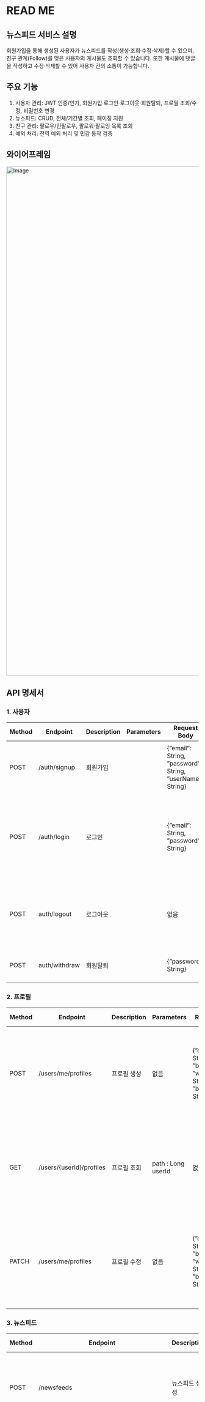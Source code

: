 # READ ME

## 뉴스피드 서비스 설명
회원가입을 통해 생성된 사용자가 뉴스피드를 작성(생성·조회·수정·삭제)할 수 있으며, 친구 관계(Follow)를 맺은 사용자의 게시물도 조회할 수 있습니다. 또한 게시물에 댓글을 작성하고 수정·삭제할 수 있어 사용자 간의 소통이 가능합니다.

## 주요 기능
1. 사용자 관리: JWT 인증/인가, 회원가입·로그인·로그아웃·회원탈퇴, 프로필 조회/수정, 비밀번호 변경
2. 뉴스피드: CRUD, 전체/기간별 조회, 페이징 지원
3. 친구 관리: 팔로우/언팔로우, 팔로워·팔로잉 목록 조회
4. 예외 처리: 전역 예외 처리 및 민감 동작 검증
 
## 와이어프레임
<img width="1429" height="1332" alt="Image" src="https://github.com/user-attachments/assets/e42f600e-3f3f-4bf1-a88b-f8666390b4ce" />

## API 명세서
 ### 1. 사용자
 |Method	|Endpoint	|Description	|Parameters	|Request Body	|Response	|Status Code|
 |---|---|---|---|---|---|---|
 |POST|/auth/signup|회원가입||{”email”: String,<br>”password”: String,<br>”userName”: String}|{ "id": Long,<br>"userName": "String",<br>"email": "String"}| 200 OK,<br>409 CONFLICT (비밀번호 오류),<br>400 BAD REQUEST (필드값 공란)|
 |POST|/auth/login|로그인|   |{”email”: String,<br>”password”: String}|{”id”: Long,<br>”email”: String,<br>”accessToken”: String}|200 OK,<br>404 NOT FOUND (없는 계정),<br>400 BAD REQUEST  (필드값 공란),<br>401 UNAUTHORIZED  (비밀 번호 오류)|
 |POST|auth/logout|로그아웃|   |없음 | 없음| 200 OK,<br>401 UNAUTHORIZED (로그인 없이 로그아웃 시),<br>401 UNAUTHORIZED (토큰 만료 시)|
 |POST|auth/withdraw|회원탈퇴|  |{”password”: String}|없음|200 OK,<br>401 UNAUTHORIZED (비밀번호 오류)|
 
 ### 2. 프로필
 |Method	|Endpoint	|Description	|Parameters	|Request Body	|Response	|Status Code|
|---|---|---|---|---|---|---|
|POST|/users/me/profiles|프로필 생성|없음|{”displayName”: String,<br>”bio”: String,<br>”website”: String,<br>”birthdate” : String}|{”userId”: Long,<br>”displayName” : String,<br>”bio” : String,<br>”website” : String,<br>”birthdate” : LocalDate, <br>”createdAt” : LocalDateTime,<br>"updatedAt” : LocalDateTime} | 200 OK|
|GET|/users/{userId}/profiles|프로필 조회|path : Long userId|없음|{”userId”: Long,<br>”displayName” : String,<br>”bio” : String,<br>”website” : String,<br>”birthdate” : LocalDate,<br>”createdAt” : LocalDateTime,<br>”updatedAt” : LocalDateTime}|200 OK|
|PATCH|/users/me/profiles|프로필 수정|없음|{”displayName”: String,<br>”bio”: String,<br>”website”: String,<br>”birthdate” : String}|{”userId”: Long<br>”displayName” : String,<br>”bio” : String,<br>”website” : String,<br>”birthdate” : LocalDate,<br>”createdAt” : LocalDateTime,<br>”updatedAt” : LocalDateTime}|200 OK|

 ### 3. 뉴스피드
 |Method	|Endpoint	|Description	|Parameters	|Request Body	|Response	|Status Code|
|---|---|---|---|---|---|---|
 |POST|/newsfeeds|뉴스피드 생성 | |{”content” : string}|{”id” : long ,<br>“authorId” : long,<br>“content” : String,<br>“createdAt” : localDateTime,<br>“updatedAt : localDateTIme}| 200 OK|
 |GET|/newsFeeds?start=YYYY-MM-DD&end=YYYY-MM-DD&page=0&size=10&sort=updatedAt,desc|뉴스피드 조회|Query: page (int, default: 1)<br>size (int, default: 10)<br>start(date)<br>end(date)<br>sort(updatedAt, DESC)|없음|{<br>"content": [<br>{"id": long,<br>"authorId": long,<br>"content": String,<br>"comments": [”id”:long, “userId”:long, “newsFeedId” : long, “text” : String, “createdAt” : LocalDateTime, “updatedAt” : LocalDateTime],<br>"createdAt": LocalDateTime,<br>"updatedAt": LocalDateTime}<br>],<br>"page": {<br>"size": long<br>"number": long,<br>"totalElements": long,<br>"totalPages": long<br>}<br>}|200 OK|
|PATCH|/newsfeeds/{newsfeedId}|뉴스피드 수정 | path : Long newsfeedId | {”content” : String}|{”id” : long ,<br>“authorId” :long,<br>“content” : String,<br>“createdAt” : localDateTime,<br>“updatedAt : localDateTIme}|200 OK,<br>400 BAD REQUEST(유저아이디와 작성자 아이디 불일치)|
|DELETE|/newsfeeds/{newsfeedId}|뉴스피드 삭제|path : Long newsfeedId|없음|없음|200 OK|
 
 ### 4. 팔로우
 |Method	|Endpoint	|Description	|Parameters	|Request Body	|Response	|Status Code|
|---|---|---|---|---|---|---|
|POST|/follow/{followedId}|팔로우생성|path : Long followedId|없음|{”followedId” : Id}|200 OK|
|GET|/follow/following|팔로우 조회|없음|없음|{”follows” : [{”followedId” :  Id,”followedId” :  Id,”followedId” : String,… ]}|200 OK|
|GET|/follow/fllowers|팔로워 조회|없음|없음|{”followers” : [{”followedId” :  Id,”followedId” :  Id,”followedId” : String,… ]}|200 OK|
|DELETE|follow/{followId}|언팔로우|path : Long followId|없음|없음|200 Ok|

 
 ### 5. 코멘트
 |Method	|Endpoint	|Description	|Parameters	|Request Body	|Response	|Status Code|
|---|---|---|---|---|---|---|
|POST|/newsfeeds/{feedId}/comments|댓글생성| |{”text” : String}|{”id” : long,<br>“userId” : long,<br>“newsfeed”: long,<br>“text” :String,<br>“LocalDateTime” : createdAt,<br>“LocalDateTime” : updatedAt}|200 OK|
|GET|/newsfeeds/{newsfeedId}/comments|댓글 조회| |없음|{”id” : long,<br>“userId” : long,<br>“newsfeed”: long,<br>“text” :String,<br>“LocalDateTime” : createdAt,<br>“LocalDateTime” : updatedAt}|200 OK|
|GET|comments/{commentId}|코멘트 단건 조회| |없음 |{”id” : long,<br>“userId” : long,<br>“newsfeed”: long,<br>“text” :String,<br>“LocalDateTime” : createdAt,<br>“LocalDateTime” : updatedAt}|200 OK|
|GET|/newsFeeds/1/comments|뉴스피드의 코멘트 조회| |없음|{”id” : long,<br>“userId” : long,<br>“newsfeed”: long,<br>“text” :String,<br>“LocalDateTime” : createdAt,<br>“LocalDateTime” : updatedAt}|200 OK|
|PUT|/newsfeeds/comments/{commentId}|코멘트 수정| |{”text” : String}|{”id” : long,<br>“userId” : long,<br>“newsfeed”: long,<br>“text” :String,<br>“LocalDateTime” : createdAt,<br>“LocalDateTime” : updatedAt}|200 OK|
|DELETE|/newsFeeds/comments/{commentId}|코멘트 삭제| |없음|없음|200 OK|
 
## ERD 명세서
<img width="1248" height="718" alt="Image" src="https://github.com/user-attachments/assets/74583020-296f-4ac0-a19d-dc3f23df33a8" />

## 테이블 명세서
### 1-1. 엔티티 - 속성 요약표
| 엔티티 | 속성(제약/인덱스)|
|---|---|
| 회원 users | id(PK), userName, email (UK), password_hash, created_At, updated_At |
| 프로필 profiles | id(PK = users.Id, FK), nickName(displayName), bio, website, birthdate, created_At, updated_At |
| 뉴스피드 newfeeds | id(PK), author_id(Fk → users.Id, IDX), content, created_At, updated_At | 
| 팔로우 follows | from_user(FK → users.id. IDX), to_user, created_At |

### 1-2. 엔티티표
|사용자 Users	|컬럼	|제약	|설명|
|------------|----|-----|--|
|Id	|Id	|PK	|사용자 |식별자|
|이름	|userName	|UK, Not Null	|사용자 이름|
|회원 |이메일	email	|UK, Not Null	|사용자 아이디는 이메일 형식이어야 합니다.
영문, 숫자 권장 - 예외처리?|
|비밀번호	|password	|Not Null	|Bcrypt 등 해시|
|가입일	|created_At	|Not Null	|생성 시각|
|수정일	|updated_At	|Not Null	|수정 시각|

|프로필 profiles	|컬럼|	제약	|설명|
|------------|----|-----|--|
|Id|	id	|PK, FK → userId	|사용자와 1:1 (같은 키)|
|닉네임	|nickName(displayName)	|UK, NOT NULL	|표시 이름(닉네임)|
|자기소개	|bio	|	|자기소개|
|웹사이트|	website	|	|웹사이트|
|생일	|birthdate	|	|생년월일|
|가입일|	created_At|	NOT NULL	|생성 시각|
수정일	|updated-At|	NOT NULL|	수정 시각|

|뉴스피드 newfeeds	|컬럼	|제약|	설명|
|------------|----|-----|--|
|게시글 ID	|id	|PK, AI|	게시글 ID|
|작성자	|user_id	|FK → users.id. IDX,| NOT NULL|	작성자|
|본문	|content|		|본문|
|작성일	|created_At	|IDX, NOT NULL	|작성 시각|
|수정일	|updated-At	|NOT NULL	|수정 시각|


|친구관리 follows	|컬럼	|제약	|설명|
|------------|----|-----|--|
|팔로우 하는 사람	|from_user	|FK → users.id. IDX,| NOT NULL	|
|팔로우 받는 사람	|to_user	|FK → users.id. IDX,| NOT NULL	|

## 패키지
```
instagram
    │  apitest.http
    │  InstagramApplication.java
    │
    ├─auth
    │  │  JwtTokenProvider.java
    │  │
    │  ├─annotation
    │  │      Auth.java
    │  │
    │  ├─config
    │  │      AuthArgumentResolver.java
    │  │
    │  ├─controller
    │  │      AuthController.java
    │  │
    │  ├─dto
    │  │      AuthUser.java
    │  │      LoginRequest.java
    │  │      LoginResponse.java
    │  │      SignupRequest.java
    │  │      SignupResponse.java
    │  │      WithdrawRequest.java
    │  │
    │  ├─entity
    │  │      LogoutToken.java
    │  │
    │  ├─filter
    │  │      FilterConfig.java
    │  │      JwtFilter.java
    │  │
    │  ├─repository
    │  │      LogoutTokenRepository.java
    │  │
    │  └─service
    │          AuthService.java
    │          TokenValidCheckService.java
    │
    ├─comment
    │  ├─controller
    │  │      CommentCotroller.java
    │  │
    │  ├─dto
    │  │  ├─request
    │  │  │      CommentSaveRequestDto.java
    │  │  │      CommentUpdateRequestDto.java
    │  │  │
    │  │  └─response
    │  │          CommentResponse.java
    │  │
    │  ├─entity
    │  │      Comment.java
    │  │
    │  ├─repository
    │  │      CommentRepository.java
    │  │
    │  └─service
    │          CommentService.java
    │
    ├─common
    │  ├─advice
    │  │      GlobalExceptionHandler.java
    │  │
    │  ├─config
    │  │      PasswordEncoder.java
    │  │
    │  ├─consts
    │  │      Const.java
    │  │
    │  ├─entity
    │  │      BaseEntity.java
    │  │      JpaConfig.java
    │  │
    │  └─exception
    │          InVaidEmailFromatException.java
    │          InValidException.java
    │          InValidPasswordException.java
    │          InValidPasswordFormatException.java
    │          NesFeedException.java
    │          UnauthorizedAccessException.java
    │
    ├─newsFeeds
    │  ├─controller
    │  │      NewsFeedController.java
    │  │
    │  ├─dto
    │  │      CustomUserDetails.java
    │  │      NewsFeedGetResponse.java
    │  │      NewsFeedPatchRequest.java
    │  │      NewsFeedPatchResponse.java
    │  │      NewsFeedSaveRequest.java
    │  │      NewsFeedSaveResponse.java
    │  │
    │  ├─entity
    │  │      NewsFeed.java
    │  │
    │  ├─Repository
    │  │      NewsFeedRepository.java
    │  │
    │  └─service
    │          NewsFeedService.java
    │
    ├─profile
    │  ├─controller
    │  │      ProfileController.java
    │  │
    │  ├─dto
    │  │  ├─request
    │  │  │      ProfileSaveRequestDto.java
    │  │  │      ProfileUpdateRequestDto.java
    │  │  │
    │  │  └─response
    │  │          ProfileResponseDto.java
    │  │
    │  ├─entity
    │  │      Profile.java
    │  │
    │  ├─repository
    │  │      ProfileRepository.java
    │  │
    │  └─service
    │          ProfileService.java
    │
    └─user
        ├─controller
        │      UserController.java
        │
        ├─dto
        │  ├─request
        │  │      UserUpdateRequestDto.java
        │  │
        │  └─response
        │          UserResponseDto.java
        │
        ├─entity
        │      User.java
        │
        ├─repository
        │      UserRepository.java
        │
        └─service
                UserService.java
```
